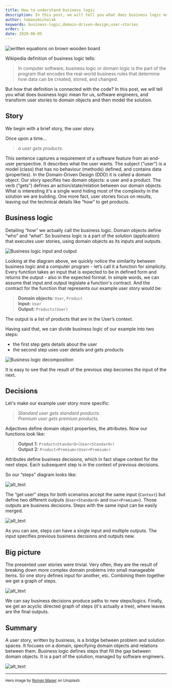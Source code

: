 ```yaml
---
title: How to understand business logic
description: In this post, we will tell you what does business logic mean for us and transform user stories to domain objects and then model the solution. It starts the series discussing "Business Logic Evolution".
author: tomaszmichalak
keywords: business-logic,domain-driven-design,user-stories
order: 1
date: 2020-06-05
---
```

![written equations on brown wooden board](/img/blog/how-to-understand-business-logic/business-logic-hero-banner.jpg)

Wikipedia definition of business logic tells:
> In computer software, business logic or domain logic is the part of the program that encodes the real-world business rules that determine how data can be created, stored, and changed.

But how that definition is connected with the code?
In this post, we will tell you what does business logic mean for us, software engineers, and transform user stories to domain objects and then model the solution.

## Story
We begin with a brief story, the user story.

Once upon a time...
> *a user gets products*.

This sentence captures a requirement of a software feature from an end-user perspective. It describes
what the user wants. The subject (“user”) is a model (class) that has no behaviour (methods) defined,
and contains data (properties). In the Domain-Driven Design (DDD) it is called a domain object. Our
story specifies two domain objects: a user and a product.
The verb (“gets”) defines an action/state/relation between our domain objects. What is interesting
it's a single word hiding most of the complexity in the solution we are building. One more fact,
user stories focus on results, leaving out the technical details like “how” to get products.

## Business logic
Detailing “how” we actually call the business logic. Domain objects define “who” and “what”. So business
logic is a part of the solution (application) that executes user stories, using domain objects as its
inputs and outputs.

![Business logic input and output](/img/blog/how-to-understand-business-logic/business-logic-input-output.png)

Looking at the diagram above, we quickly notice the similarity between business logic and a computer
program - let’s call it a function for simplicity. Every function takes an input that is expected to
be in defined form and returns the output - also in the expected format. In simple words, we can assume
that input and output legislate a function's contract. And the contract for the function that represents
our example user story would be:

> **Domain objects:** `User`, `Product`</br>
> **Input:** `User`</br>
> **Output:** `Products(User)`

The output is a list of products that are in the User’s context.

Having said that, we can divide business logic of our example into two steps:
- the first step gets details about the user
- the second step uses user details and gets products

![Business logic decomposition](/img/blog/how-to-understand-business-logic/business-logic-decomposition.png)

It is easy to see that the result of the previous step becomes the input of the next.

## Decisions
Let's make our example user story more specific:

> *Standard user gets standard products.*</br>
> *Premium user gets premium products.*

Adjectives define domain object properties, the attributes. Now our functions look like:

> **Output 1:** `Product<Standard>(User<Standard>)`</br>
> **Output 2:** `Product<Premium>(User<Premium>)`

Attributes define business decisions, which in fact shape context for the next steps. Each
subsequent step is in the context of previous decisions.

So our “steps” diagram looks like:

![alt_text](/img/blog/how-to-understand-business-logic/business-logic-variants.png)

The “get user” steps for both scenarios accept the same input (`Context`) but define two different
outputs (`User<Standard>` and `User<Premium>`). Those outputs are business decisions. Steps with the
same input can be easily merged.

![alt_text](/img/blog/how-to-understand-business-logic/business-logic-decisions.png)

As you can see, steps can have a single input and multiple outputs. The input specifies previous business
decisions and outputs new.

## Big picture
The presented user stories were trivial. Very often, they are the result of breaking down more complex
domain problems into small manageable items. So one story defines input for another, etc. Combining
them together we get a graph of steps.

![alt_text](/img/blog/how-to-understand-business-logic/business-logic-big-picture.png)

We can say business decisions produce paths to new steps/logics. Finally, we get an acyclic directed graph
of steps (it's actually a tree), where leaves are the final outputs.

## Summary
A user story, written by business, is a bridge between problem and solution spaces. It focuses on a
domain, specifying domain objects and relations between them. Business logic defines steps that fill
the gap between domain objects. It is a part of the solution, managed by software engineers.

![alt_text](/img/blog/how-to-understand-business-logic/problem-solution-space.png)

---

<small>Hero image by [Roman Mager](https://unsplash.com/@roman_lazygeek?utm_source=unsplash&utm_medium=referral&utm_content=creditCopyText) on Unsplash.</small>
